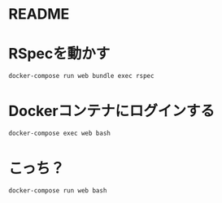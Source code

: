 # README

# RSpecを動かす

```bash
docker-compose run web bundle exec rspec
```

# Dockerコンテナにログインする

```bash
docker-compose exec web bash
```
# こっち？
```
docker-compose run web bash

```